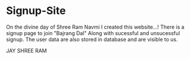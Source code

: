 # Signup-Site

On the divine day of Shree Ram Navmi I created this website...! 
There is a signup page to join "Bajrang Dal" 
Along with sucessful and unsucessful signup.
The user data are also stored in database and are visible to us.

JAY SHREE RAM
